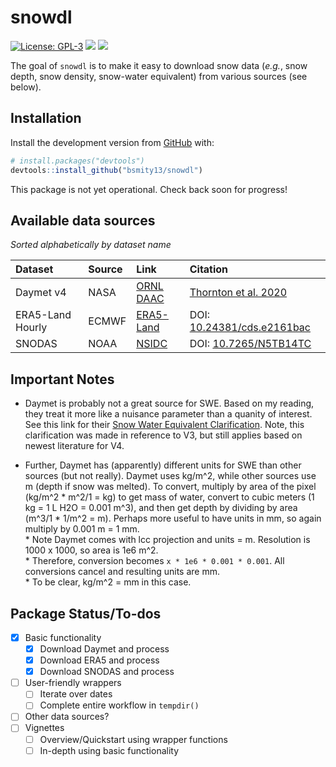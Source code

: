 
<!-- README.md is generated from README.Rmd. Please edit that file -->

# snowdl

<!-- badges: start -->

[![License:
GPL-3](https://img.shields.io/badge/license-GPL--3-blue.svg)](https://cran.r-project.org/web/licenses/GPL-3)
[![](https://img.shields.io/badge/repo%20status-WIP-yellow.svg)](https://www.repostatus.org/#wip)
[![](https://img.shields.io/badge/devel%20version-0.1.0-blue.svg)](https://github.com/bsmity13/snowdl)
<!-- badges: end -->

The goal of `snowdl` is to make it easy to download snow data (*e.g.*,
snow depth, snow density, snow-water equivalent) from various sources
(see below).

## Installation

Install the development version from
[GitHub](https://github.com/bsmity13/snowdl) with:

``` r
# install.packages("devtools")
devtools::install_github("bsmity13/snowdl")
```

This package is not yet operational. Check back soon for progress\!

## Available data sources

*Sorted alphabetically by dataset name*

| Dataset          | Source | Link                                                                                                                                                      | Citation                                                                                                                                                 |
| :--------------- | :----- | :-------------------------------------------------------------------------------------------------------------------------------------------------------- | :------------------------------------------------------------------------------------------------------------------------------------------------------- |
| Daymet v4        | NASA   | <a href = 'https://daac.ornl.gov/DAYMET/guides/Daymet_Daily_V4.html' target='_blank' rel='noopener noreferrer'>ORNL DAAC</a>                              | <a href = 'https://daymet.ornl.gov/files/Thornton_Daymet_V4_submitted_2021-01-20.pdf' target='_blank' rel='noopener noreferrer'>Thornton et al. 2020</a> |
| ERA5-Land Hourly | ECMWF  | <a href = 'https://cds.climate.copernicus.eu/cdsapp#!/dataset/10.24381/cds.e2161bac?tab=overview' target='_blank' rel='noopener noreferrer'>ERA5-Land</a> | DOI: <a href = 'https://doi.org/10.24381/cds.e2161bac' target='_blank' rel='noopener noreferrer'>10.24381/cds.e2161bac</a>                               |
| SNODAS           | NOAA   | <a href = 'https://nsidc.org/data/g02158' target='_blank' rel='noopener noreferrer'>NSIDC</a>                                                             | DOI: <a href = 'https://doi.org/10.7265/N5TB14TC' target='_blank' rel='noopener noreferrer'>10.7265/N5TB14TC</a>                                         |

## Important Notes

  - Daymet is probably not a great source for SWE. Based on my reading,
    they treat it more like a nuisance parameter than a quanity of
    interest. See this link for their [Snow Water Equivalent
    Clarification](https://daac.ornl.gov/DAYMET/guides/Daymet_V3_CFMosaics.html#qualityassess).
    Note, this clarification was made in reference to V3, but still
    applies based on newest literature for V4.

  - Further, Daymet has (apparently) different units for SWE than other
    sources (but not really). Daymet uses kg/m^2, while other sources
    use m (depth if snow was melted). To convert, multiply by area of
    the pixel (kg/m^2 \* m^2/1 = kg) to get mass of water, convert to
    cubic meters (1 kg = 1 L H2O = 0.001 m^3), and then get depth by
    dividing by area (m^3/1 \* 1/m^2 = m). Perhaps more useful to have
    units in mm, so again multiply by 0.001 m = 1 mm.  
    \* Note Daymet comes with lcc projection and units = m. Resolution
    is 1000 x 1000, so area is 1e6 m^2.  
    \* Therefore, conversion becomes `x * 1e6 * 0.001 * 0.001`. All
    conversions cancel and resulting units are mm.  
    \* To be clear, kg/m^2 = mm in this case.

## Package Status/To-dos

  - [x] Basic functionality
      - [x] Download Daymet and process
      - [x] Download ERA5 and process
      - [x] Download SNODAS and process
  - [ ] User-friendly wrappers
      - [ ] Iterate over dates
      - [ ] Complete entire workflow in `tempdir()`
  - [ ] Other data sources?
  - [ ] Vignettes
      - [ ] Overview/Quickstart using wrapper functions
      - [ ] In-depth using basic functionality
